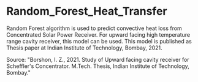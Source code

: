 # Random_Forest_Heat_Transfer
Random Forest algorithm is used to predict convective heat loss from Concentrated Solar Power Receiver. For upward facing high temperature range cavity receiver, this model can be used.
This model is published as Thesis paper at Indian Institute of Technology, Bombay, 2021.

Source: "Borshon, I. Z., 2021. Study of Upward facing cavity receiver for Scheffler's Concentrator. M.Tech. Thesis, Indian Institute of Technology, Bombay."
